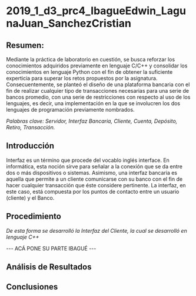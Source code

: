# 2019_1_d3_prc4_IbagueEdwin_LagunaJuan_SanchezCristian

## Resumen:

Mediante la práctica de laboratorio en cuestión, se busca reforzar los conocimientos adquiridos previamente en lenguaje C/C++ y consolidar los conocimientos en lenguaje Python con el fin de obtener la suficiente experticia para superar los retos propuestos por la asignatura. Consecuentemente, se planteó el diseño de una plataforma bancaria con el fin de realizar cualquier tipo de transacciones necesarias para una serie de bancos promedio, con una serie de restricciones con respecto al uso de los lenguajes, es decir, una implementación en la que se involucren los dos lenguajes de programación previamente nombrados.

_Palabras clave: Servidor, Interfaz Bancaria, Cliente, Cuenta, Depósito, Retiro, Transacción._

## Introducción

Interfaz es un término que procede del vocablo inglés interface. En informática, esta noción sirve para señalar a la conexión que se da entre dos o más dispositivos o sistemas. Asimismo, una interfaz bancaria es aquella que permite a un cliente comunicarse con su banco con el fin de hacer cualquier transacción que éste considere pertinente. La interfaz, en este caso, está compuesta por los puntos de contacto entre un usuario (cliente) y el Banco.


## Procedimiento



*De esta forma se desarrolló la Interfaz del Cliente, la cual se desarrolló en lenguaje C++*

--- ACÁ PONE SU PARTE IBAGUÉ ---

## Análisis de Resultados
## Conclusiones
